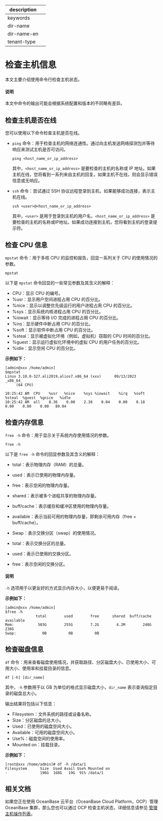 |description||
|---|---|
|keywords||
|dir-name||
|dir-name-en||
|tenant-type||

# 检查主机信息

本文主要介绍使用命令行检查主机状态。

<main id="notice" type='explain'>
  <h4>说明</h4>
  <p>本文中命令的输出可能会根据系统配置和版本的不同略有差异。</p>
</main>

## 检查主机是否在线

您可以使用以下命令检查主机是否在线。

* `ping` 命令：用于检查主机的网络连通性。通过向主机发送网络探测包并等待响应来测试主机是否可访问。

   ```shell
   ping <host_name_or_ip_address>
   ```

   其中，`<host_name_or_ip_address>` 是要检查的主机的名称或 IP 地址。如果主机在线，您将看到一系列来自主机的回复。如果主机不在线，则会显示错误信息或无响应。

* `ssh` 命令：尝试通过 SSH 协议远程登录到主机，如果能够成功连接，表示主机在线。

   ```shell
   ssh <user>@<host_name_or_ip_address>
   ```

   其中，`<user>` 是用于登录到主机的用户名，`<host_name_or_ip_address>` 是要检查的主机的名称或IP地址。如果成功连接到主机，您将看到主机的登录提示符。

## 检查 CPU 信息

`mpstat` 命令：用于多核 CPU 的监控和报告，回显一系列关于 CPU 的使用情况的参数。

```shell
mpstat
```

以下是 `mpstat` 命令回显的一些常见参数及其含义的解释：

* CPU：显示 CPU 的编号。
* %usr：显示用户空间进程占用 CPU 的百分比。
* %nice：显示以调整优先级运行的用户进程占用 CPU 的百分比。
* %sys：显示系统内核进程占用 CPU 的百分比。
* %iowait：显示等待 I/O 完成的进程占用 CPU 的百分比。
* %irq：显示硬件中断占用 CPU 的百分比。
* %soft：显示软件中断占用 CPU 的百分比。
* %steal：显示被虚拟化环境（例如，虚拟机）窃取的 CPU 时间的百分比。
* %guest：显示运行虚拟化环境中的虚拟 CPU 的用户任务的百分比。
* %idle：显示空闲 CPU 的百分比。

**示例如下：**

```shell
[admin@xxx /home/admin]
$mpstat
Linux 3.10.0-327.ali2019.alios7.x86_64 (xxx)      09/13/2023      _x86_64_
     (64 CPU)

10:25:42 AM  CPU    %usr   %nice    %sys %iowait    %irq   %soft  %steal  %guest  %gnice   %idle
10:25:42 AM  all    8.36    0.00    2.38    0.04    0.00    0.18    0.00    0.00    0.00   89.04
```

## 检查内存信息

`free -h` 命令：用于显示关于系统内存使用情况的参数。

```shell
free -h
```

以下是 `free -h` 命令的回显参数及其含义的解释：

* total：表示物理内存（RAM）的总量。
* used：表示已使用的物理内存量。
* free：表示空闲的物理内存量。
* shared：表示被多个进程共享的物理内存量。
* buff/cache：表示缓存和缓冲区使用的物理内存量。
* available：表示当前可用的物理内存量，即剩余可用内存（free + buff/cache）。

* Swap：表示交换分区（swap）的使用情况。
* total：表示交换分区的总量。
* used：表示已使用的交换分区。
* free：表示空闲的交换分区。

<main id="notice" type='explain'>
  <h4>说明</h4>
  <p><code>-h</code> 选项用于以更友好的方式显示内存大小，以便更易于阅读。</p>
</main>

**示例如下：**

```shell
[admin@xxx /home/admin]
$free -h
              total        used        free      shared  buff/cache   available
Mem:           503G        255G        7.2G        4.2M        240G        238G
Swap:            0B          0B          0B
```

## 检查磁盘信息

`df` 命令：用来查看磁盘使用情况，并获取路径、分区磁盘大小、已使用大小、可用大小、使用率和挂载目录的信息。

```shell
df [-h] [dir_name]
```

其中，`-h` 参数用于以 GB 为单位的格式显示磁盘大小，`dir_name` 表示查询指定目录的磁盘总大小。

输出结果将包括以下信息：

* Filesystem：文件系统的路径或设备名称。
* Size：分区磁盘的总大小。
* Used：已使用的磁盘空间大小。
* Available：可用的磁盘空间大小。
* Use%：磁盘空间的使用率。
* Mounted on：挂载目录。

**示例如下：**

```shell
[root@xxx /home/admin]# df -h /data/1
Filesystem      Size  Used Avail Use% Mounted on
-               196G  168G   19G  91% /data/1
```

## 相关文档

如果您正在使用 OceanBase 云平台（OceanBase Cloud Platform，OCP）管理 OceanBase 集群，那么您也可以通过 OCP 检查主机状态，详细信息请参见 [管理主机操作列表](https://www.oceanbase.com/docs/enterprise-oceanbase-ocp-cn-1000000000125637)。
